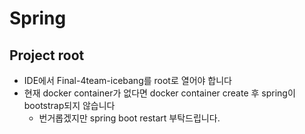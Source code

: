 # Spring
## Project root
- IDE에서 Final-4team-icebang를 root로 열어야 합니다
- 현재 docker container가 없다면 docker container create 후 spring이 bootstrap되지 않습니다
  - 번거롭겠지만 spring boot restart 부탁드립니다.